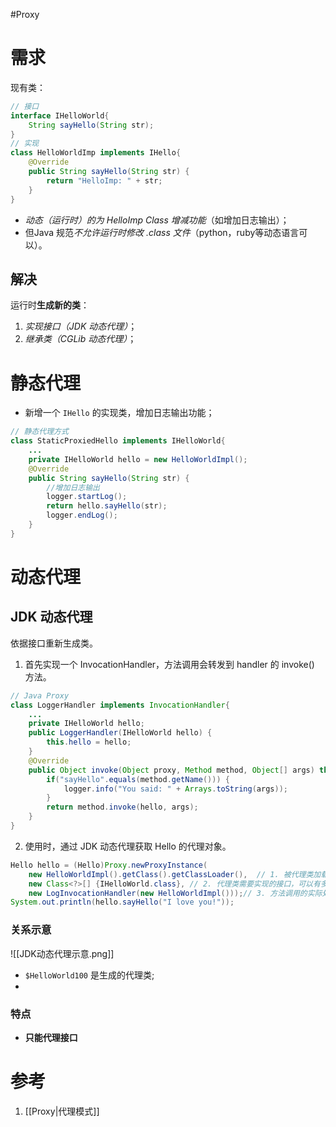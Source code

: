 #Proxy 
# 需求
现有类：
```java
// 接口
interface IHelloWorld{
    String sayHello(String str);
}
// 实现
class HelloWorldImp implements IHello{
    @Override
    public String sayHello(String str) {
        return "HelloImp: " + str;
    }
}
```

- *动态（运行时）的为 HelloImp Class 增减功能*（如增加日志输出）；
- 但Java 规范*不允许运行时修改 .class 文件*（python，ruby等动态语言可以）。

## 解决
运行时**生成新的类**：
1. *实现接口（JDK 动态代理）*；
2. *继承类（CGLib 动态代理）*；


# 静态代理
- 新增一个 `IHello` 的实现类，增加日志输出功能；

```java
// 静态代理方式
class StaticProxiedHello implements IHelloWorld{
    ...
    private IHelloWorld hello = new HelloWorldImpl();
    @Override
    public String sayHello(String str) {
		//增加日志输出
        logger.startLog();
        return hello.sayHello(str);
		logger.endLog();
    }
}
```

# 动态代理
## JDK 动态代理
依据接口重新生成类。

1. 首先实现一个 InvocationHandler，方法调用会转发到 handler 的 invoke() 方法。
```java
// Java Proxy
class LoggerHandler implements InvocationHandler{
    ...
    private IHelloWorld hello;
    public LoggerHandler(IHelloWorld hello) {
        this.hello = hello;
    }
    @Override
    public Object invoke(Object proxy, Method method, Object[] args) throws Throwable {
        if("sayHello".equals(method.getName())) {
            logger.info("You said: " + Arrays.toString(args));
        }
        return method.invoke(hello, args);
    }
}
```

2. 使用时，通过 JDK 动态代理获取 Hello 的代理对象。
```java
Hello hello = (Hello)Proxy.newProxyInstance(
    new HelloWorldImpl().getClass().getClassLoader(),  // 1. 被代理类加载器
    new Class<?>[] {IHelloWorld.class}, // 2. 代理类需要实现的接口，可以有多个
    new LogInvocationHandler(new HelloWorldImpl()));// 3. 方法调用的实际处理者
System.out.println(hello.sayHello("I love you!"));
```

### 关系示意
![[JDK动态代理示意.png]]

- `$HelloWorld100` 是生成的代理类;
- 

### 特点
- **只能代理接口**



# 参考
1. [[Proxy|代理模式]]